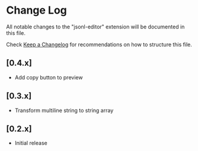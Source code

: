 # Change Log

All notable changes to the "jsonl-editor" extension will be documented in this file.

Check [Keep a Changelog](http://keepachangelog.com/) for recommendations on how to structure this file.

## [0.4.x]

- Add copy button to preview

## [0.3.x]

- Transform multiline string to string array

## [0.2.x]

- Initial release
